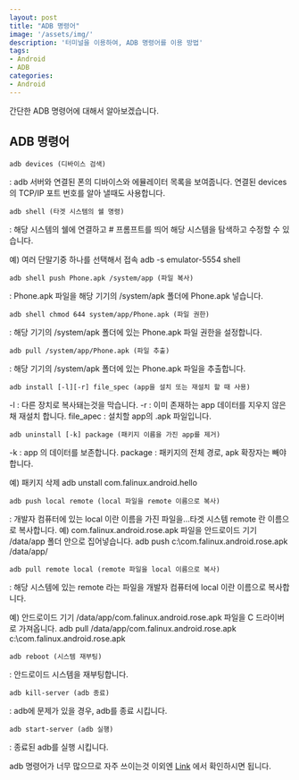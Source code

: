 ```yaml
---
layout: post
title: "ADB 명령어"
image: '/assets/img/'
description: '터미널을 이용하여, ADB 명령어를 이용 방법'
tags:
- Android
- ADB
categories:
- Android
---
```


간단한 ADB 명령어에 대해서 알아보겠습니다.

## ADB 명령어

`adb devices (디바이스 검색)`


: adb 서버와 연결된 폰의 디바이스와 에뮬레이터 목록을 보여줍니다. 연결된 devices의 TCP/IP 포트 번호를 알아 낼때도 사용합니다.

`adb shell (타겟 시스템의 쉘 명령)`


: 해당 시스템의 쉘에 연결하고 # 프롬프트를 띄어 해당 시스템을 탐색하고 수정할 수 있습니다.

예) 여러 단말기중 하나를 선택해서 접속 adb -s emulator-5554 shell

`adb shell push Phone.apk /system/app (파일 복사)`


:  Phone.apk 파일을 해당 기기의 /system/apk 폴더에 Phone.apk 넣습니다.

`adb shell chmod 644 system/app/Phone.apk (파일 권한)`


: 해당 기기의 /system/apk 폴더에 있는 Phone.apk 파일 권한을 설정합니다.

`adb pull /system/app/Phone.apk (파일 추출)`


: 해당 기기의 /system/apk 폴더에 있는 Phone.apk 파일을 추출합니다.

`adb install [-l][-r] file_spec (app을 설치 또는 재설치 할 때 사용)`


-l : 다른 장치로 복사돼는것을 막습니다. -r : 이미 존재하는 app 데이터를 지우지 않은채 재설치 합니다. file_apec : 설치할 app의 .apk 파일입니다.

`adb uninstall [-k] package (패키지 이름을 가진 app를 제거)`

-k : app 의 데이터를 보존합니다. package : 패키지의 전체 경로, apk 확장자는 빼야합니다.

예) 패키지 삭제 adb unstall com.falinux.android.hello

`adb push local remote (local 파일을 remote 이름으로 복사)`


: 개발자 컴퓨터에 있는 local 이란 이름을 가진 파일을...타겟 시스템 remote 란 이름으로 복사합니다.
예) com.falinux.android.rose.apk 파일을 안드로이드 기기 /data/app 폴더 안으로 집어넣습니다. adb push c:\com.falinux.android.rose.apk /data/app/

`adb pull remote local (remote 파일을 local 이름으로 복사)`


: 해당 시스템에 있는 remote 라는 파일을 개발자 컴퓨터에 local 이란 이름으로 복사합니다.

예) 안드로이드 기기 /data/app/com.falinux.android.rose.apk 파일을 C 드라이버로 가져옵니다. adb pull /data/app/com.falinux.android.rose.apk c:\com.falinux.android.rose.apk

`adb reboot (시스템 재부팅)`


: 안드로이드 시스템을 재부팅합니다.

`adb kill-server (adb 종료)`


: adb에 문제가 있을 경우, adb를 종료 시킵니다.

`adb start-server (adb 실행)`


: 종료된 adb를 실행 시킵니다.

adb 명령어가 너무 많으므로 자주 쓰이는것 이외엔 [Link](http://developer.android.com/guide/developing/tools/adb.html) 에서 확인하시면 됩니다.

